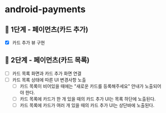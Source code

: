 # android-payments


## 🚀 1단계 - 페이먼츠(카드 추가)

- [x] 카드 추가 뷰 구현

## 🚀 2단계 - 페이먼츠(카드 목록)

- [ ] 카드 목록 화면과 카드 추가 화면 연결
- [ ] 카드 목록 상태에 따른 UI 변경사항 노출
  - [ ] 카드 목록이 비어있을 때에는 "새로운 카드를 등록해주세요" 안내가 노출되어야 한다.
  - [ ] 카드 목록에 카드가 한 개 있을 때의 카드 추가 UI는 목록 하단에 노출된다.
  - [ ] 카드 목록에 카드가 여러 개 있을 때의 카드 추가 UI는 상단바에 노출된다.
